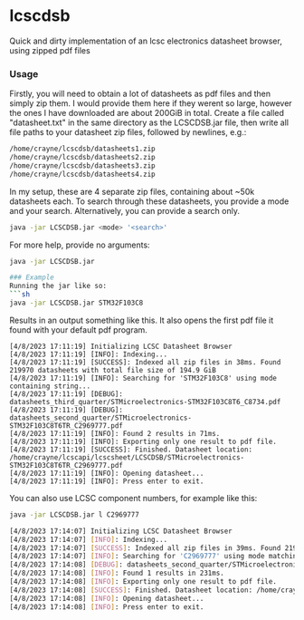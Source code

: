 # lcscdsb
Quick and dirty implementation of an lcsc electronics datasheet browser, using zipped pdf files

### Usage
Firstly, you will need to obtain a lot of datasheets as pdf files and then simply zip them. I would provide them here if they werent so large, however the ones I have downloaded are about 200GiB in total.
Create a file called "datasheet.txt" in the same directory as the LCSCDSB.jar file, then write all file paths to your datasheet zip files, followed by newlines, e.g.:
```sh
/home/crayne/lcscdsb/datasheets1.zip
/home/crayne/lcscdsb/datasheets2.zip
/home/crayne/lcscdsb/datasheets3.zip
/home/crayne/lcscdsb/datasheets4.zip
```
In my setup, these are 4 separate zip files, containing about ~50k datasheets each.
To search through these datasheets, you provide a mode and your search. Alternatively, you can provide a search only.
```sh
java -jar LCSCDSB.jar <mode> '<search>'
```
For more help, provide no arguments:
```sh
java -jar LCSCDSB.jar

### Example
Running the jar like so:
```sh
java -jar LCSCDSB.jar STM32F103C8
```
Results in an output something like this. It also opens the first pdf file it found with your default pdf program.
```
[4/8/2023 17:11:19] Initializing LCSC Datasheet Browser
[4/8/2023 17:11:19] [INFO]: Indexing...
[4/8/2023 17:11:19] [SUCCESS]: Indexed all zip files in 38ms. Found 219970 datasheets with total file size of 194.9 GiB
[4/8/2023 17:11:19] [INFO]: Searching for 'STM32F103C8' using mode containing string...
[4/8/2023 17:11:19] [DEBUG]: datasheets_third_quarter/STMicroelectronics-STM32F103C8T6_C8734.pdf
[4/8/2023 17:11:19] [DEBUG]: datasheets_second_quarter/STMicroelectronics-STM32F103C8T6TR_C2969777.pdf
[4/8/2023 17:11:19] [INFO]: Found 2 results in 71ms.
[4/8/2023 17:11:19] [INFO]: Exporting only one result to pdf file.
[4/8/2023 17:11:19] [SUCCESS]: Finished. Datasheet location: /home/crayne/lcscapi/lcscsheet/LCSCDSB/STMicroelectronics-STM32F103C8T6TR_C2969777.pdf
[4/8/2023 17:11:19] [INFO]: Opening datasheet...
[4/8/2023 17:11:19] [INFO]: Press enter to exit.
```
You can also use LCSC component numbers, for example like this:
```sh
java -jar LCSCDSB.jar l C2969777

[4/8/2023 17:14:07] Initializing LCSC Datasheet Browser
[4/8/2023 17:14:07] [INFO]: Indexing...
[4/8/2023 17:14:07] [SUCCESS]: Indexed all zip files in 39ms. Found 219970 datasheets with total file size of 194.9 GiB
[4/8/2023 17:14:07] [INFO]: Searching for 'C2969777' using mode matching lcsc part number...
[4/8/2023 17:14:08] [DEBUG]: datasheets_second_quarter/STMicroelectronics-STM32F103C8T6TR_C2969777.pdf
[4/8/2023 17:14:08] [INFO]: Found 1 results in 231ms.
[4/8/2023 17:14:08] [INFO]: Exporting only one result to pdf file.
[4/8/2023 17:14:08] [SUCCESS]: Finished. Datasheet location: /home/crayne/lcscapi/lcscsheet/LCSCDSB/STMicroelectronics-STM32F103C8T6TR_C2969777.pdf
[4/8/2023 17:14:08] [INFO]: Opening datasheet...
[4/8/2023 17:14:08] [INFO]: Press enter to exit.
```
